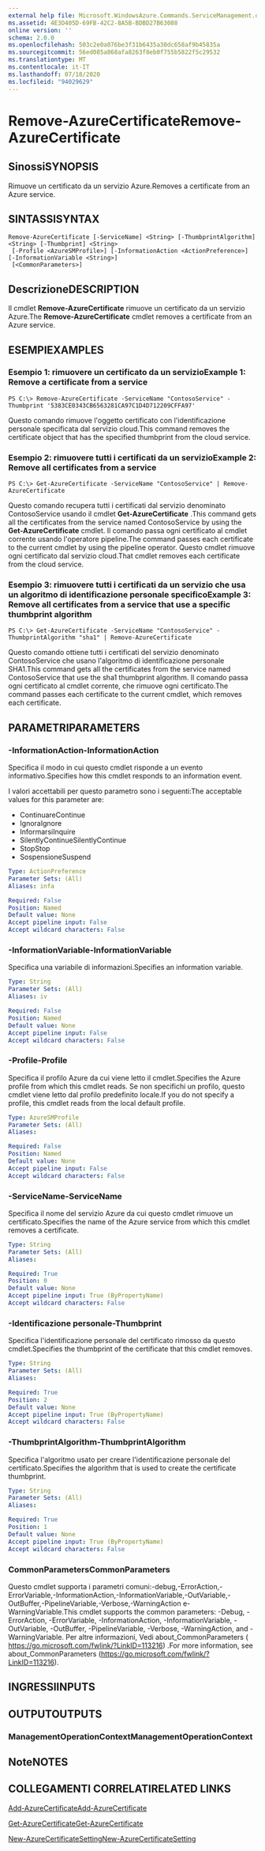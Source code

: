 ```yaml
---
external help file: Microsoft.WindowsAzure.Commands.ServiceManagement.dll-Help.xml
ms.assetid: 4E3D405D-69FB-42C2-8A5B-BDBD27B63088
online version: ''
schema: 2.0.0
ms.openlocfilehash: 503c2e0a076be3f31b6435a30dc658af9b45835a
ms.sourcegitcommit: 56ed085a868afa8263f8eb0f755b5822f5c29532
ms.translationtype: MT
ms.contentlocale: it-IT
ms.lasthandoff: 07/18/2020
ms.locfileid: "94029629"
---
```

# <span data-ttu-id="9fa5b-101">Remove-AzureCertificate</span><span class="sxs-lookup"><span data-stu-id="9fa5b-101">Remove-AzureCertificate</span></span>

## <span data-ttu-id="9fa5b-102">Sinossi</span><span class="sxs-lookup"><span data-stu-id="9fa5b-102">SYNOPSIS</span></span>
<span data-ttu-id="9fa5b-103">Rimuove un certificato da un servizio Azure.</span><span class="sxs-lookup"><span data-stu-id="9fa5b-103">Removes a certificate from an Azure service.</span></span>

## <span data-ttu-id="9fa5b-104">SINTASSI</span><span class="sxs-lookup"><span data-stu-id="9fa5b-104">SYNTAX</span></span>

```
Remove-AzureCertificate [-ServiceName] <String> [-ThumbprintAlgorithm] <String> [-Thumbprint] <String>
 [-Profile <AzureSMProfile>] [-InformationAction <ActionPreference>] [-InformationVariable <String>]
 [<CommonParameters>]
```

## <span data-ttu-id="9fa5b-105">Descrizione</span><span class="sxs-lookup"><span data-stu-id="9fa5b-105">DESCRIPTION</span></span>
<span data-ttu-id="9fa5b-106">Il cmdlet **Remove-AzureCertificate** rimuove un certificato da un servizio Azure.</span><span class="sxs-lookup"><span data-stu-id="9fa5b-106">The **Remove-AzureCertificate** cmdlet removes a certificate from an Azure service.</span></span>

## <span data-ttu-id="9fa5b-107">ESEMPI</span><span class="sxs-lookup"><span data-stu-id="9fa5b-107">EXAMPLES</span></span>

### <span data-ttu-id="9fa5b-108">Esempio 1: rimuovere un certificato da un servizio</span><span class="sxs-lookup"><span data-stu-id="9fa5b-108">Example 1: Remove a certificate from a service</span></span>
```
PS C:\> Remove-AzureCertificate -ServiceName "ContosoService" -Thumbprint '5383CE0343CB6563281CA97C1D4D712209CFFA97'
```

<span data-ttu-id="9fa5b-109">Questo comando rimuove l'oggetto certificato con l'identificazione personale specificata dal servizio cloud.</span><span class="sxs-lookup"><span data-stu-id="9fa5b-109">This command removes the certificate object that has the specified thumbprint from the cloud service.</span></span>

### <span data-ttu-id="9fa5b-110">Esempio 2: rimuovere tutti i certificati da un servizio</span><span class="sxs-lookup"><span data-stu-id="9fa5b-110">Example 2: Remove all certificates from a service</span></span>
```
PS C:\> Get-AzureCertificate -ServiceName "ContosoService" | Remove-AzureCertificate
```

<span data-ttu-id="9fa5b-111">Questo comando recupera tutti i certificati dal servizio denominato ContosoService usando il cmdlet **Get-AzureCertificate** .</span><span class="sxs-lookup"><span data-stu-id="9fa5b-111">This command gets all the certificates from the service named ContosoService by using the **Get-AzureCertificate** cmdlet.</span></span>
<span data-ttu-id="9fa5b-112">Il comando passa ogni certificato al cmdlet corrente usando l'operatore pipeline.</span><span class="sxs-lookup"><span data-stu-id="9fa5b-112">The command passes each certificate to the current cmdlet by using the pipeline operator.</span></span>
<span data-ttu-id="9fa5b-113">Questo cmdlet rimuove ogni certificato dal servizio cloud.</span><span class="sxs-lookup"><span data-stu-id="9fa5b-113">That cmdlet removes each certificate from the cloud service.</span></span>

### <span data-ttu-id="9fa5b-114">Esempio 3: rimuovere tutti i certificati da un servizio che usa un algoritmo di identificazione personale specifico</span><span class="sxs-lookup"><span data-stu-id="9fa5b-114">Example 3: Remove all certificates from a service that use a specific thumbprint algorithm</span></span>
```
PS C:\> Get-AzureCertificate -ServiceName "ContosoService" -ThumbprintAlgorithm "sha1" | Remove-AzureCertificate
```

<span data-ttu-id="9fa5b-115">Questo comando ottiene tutti i certificati del servizio denominato ContosoService che usano l'algoritmo di identificazione personale SHA1.</span><span class="sxs-lookup"><span data-stu-id="9fa5b-115">This command gets all the certificates from the service named ContosoService that use the sha1 thumbprint algorithm.</span></span>
<span data-ttu-id="9fa5b-116">Il comando passa ogni certificato al cmdlet corrente, che rimuove ogni certificato.</span><span class="sxs-lookup"><span data-stu-id="9fa5b-116">The command passes each certificate to the current cmdlet, which removes each certificate.</span></span>

## <span data-ttu-id="9fa5b-117">PARAMETRI</span><span class="sxs-lookup"><span data-stu-id="9fa5b-117">PARAMETERS</span></span>

### <span data-ttu-id="9fa5b-118">-InformationAction</span><span class="sxs-lookup"><span data-stu-id="9fa5b-118">-InformationAction</span></span>
<span data-ttu-id="9fa5b-119">Specifica il modo in cui questo cmdlet risponde a un evento informativo.</span><span class="sxs-lookup"><span data-stu-id="9fa5b-119">Specifies how this cmdlet responds to an information event.</span></span>

<span data-ttu-id="9fa5b-120">I valori accettabili per questo parametro sono i seguenti:</span><span class="sxs-lookup"><span data-stu-id="9fa5b-120">The acceptable values for this parameter are:</span></span>

- <span data-ttu-id="9fa5b-121">Continuare</span><span class="sxs-lookup"><span data-stu-id="9fa5b-121">Continue</span></span>
- <span data-ttu-id="9fa5b-122">Ignora</span><span class="sxs-lookup"><span data-stu-id="9fa5b-122">Ignore</span></span>
- <span data-ttu-id="9fa5b-123">Informarsi</span><span class="sxs-lookup"><span data-stu-id="9fa5b-123">Inquire</span></span>
- <span data-ttu-id="9fa5b-124">SilentlyContinue</span><span class="sxs-lookup"><span data-stu-id="9fa5b-124">SilentlyContinue</span></span>
- <span data-ttu-id="9fa5b-125">Stop</span><span class="sxs-lookup"><span data-stu-id="9fa5b-125">Stop</span></span>
- <span data-ttu-id="9fa5b-126">Sospensione</span><span class="sxs-lookup"><span data-stu-id="9fa5b-126">Suspend</span></span>

```yaml
Type: ActionPreference
Parameter Sets: (All)
Aliases: infa

Required: False
Position: Named
Default value: None
Accept pipeline input: False
Accept wildcard characters: False
```

### <span data-ttu-id="9fa5b-127">-InformationVariable</span><span class="sxs-lookup"><span data-stu-id="9fa5b-127">-InformationVariable</span></span>
<span data-ttu-id="9fa5b-128">Specifica una variabile di informazioni.</span><span class="sxs-lookup"><span data-stu-id="9fa5b-128">Specifies an information variable.</span></span>

```yaml
Type: String
Parameter Sets: (All)
Aliases: iv

Required: False
Position: Named
Default value: None
Accept pipeline input: False
Accept wildcard characters: False
```

### <span data-ttu-id="9fa5b-129">-Profile</span><span class="sxs-lookup"><span data-stu-id="9fa5b-129">-Profile</span></span>
<span data-ttu-id="9fa5b-130">Specifica il profilo Azure da cui viene letto il cmdlet.</span><span class="sxs-lookup"><span data-stu-id="9fa5b-130">Specifies the Azure profile from which this cmdlet reads.</span></span>
<span data-ttu-id="9fa5b-131">Se non specifichi un profilo, questo cmdlet viene letto dal profilo predefinito locale.</span><span class="sxs-lookup"><span data-stu-id="9fa5b-131">If you do not specify a profile, this cmdlet reads from the local default profile.</span></span>

```yaml
Type: AzureSMProfile
Parameter Sets: (All)
Aliases: 

Required: False
Position: Named
Default value: None
Accept pipeline input: False
Accept wildcard characters: False
```

### <span data-ttu-id="9fa5b-132">-ServiceName</span><span class="sxs-lookup"><span data-stu-id="9fa5b-132">-ServiceName</span></span>
<span data-ttu-id="9fa5b-133">Specifica il nome del servizio Azure da cui questo cmdlet rimuove un certificato.</span><span class="sxs-lookup"><span data-stu-id="9fa5b-133">Specifies the name of the Azure service from which this cmdlet removes a certificate.</span></span>

```yaml
Type: String
Parameter Sets: (All)
Aliases: 

Required: True
Position: 0
Default value: None
Accept pipeline input: True (ByPropertyName)
Accept wildcard characters: False
```

### <span data-ttu-id="9fa5b-134">-Identificazione personale</span><span class="sxs-lookup"><span data-stu-id="9fa5b-134">-Thumbprint</span></span>
<span data-ttu-id="9fa5b-135">Specifica l'identificazione personale del certificato rimosso da questo cmdlet.</span><span class="sxs-lookup"><span data-stu-id="9fa5b-135">Specifies the thumbprint of the certificate that this cmdlet removes.</span></span>

```yaml
Type: String
Parameter Sets: (All)
Aliases: 

Required: True
Position: 2
Default value: None
Accept pipeline input: True (ByPropertyName)
Accept wildcard characters: False
```

### <span data-ttu-id="9fa5b-136">-ThumbprintAlgorithm</span><span class="sxs-lookup"><span data-stu-id="9fa5b-136">-ThumbprintAlgorithm</span></span>
<span data-ttu-id="9fa5b-137">Specifica l'algoritmo usato per creare l'identificazione personale del certificato.</span><span class="sxs-lookup"><span data-stu-id="9fa5b-137">Specifies the algorithm that is used to create the certificate thumbprint.</span></span>

```yaml
Type: String
Parameter Sets: (All)
Aliases: 

Required: True
Position: 1
Default value: None
Accept pipeline input: True (ByPropertyName)
Accept wildcard characters: False
```

### <span data-ttu-id="9fa5b-138">CommonParameters</span><span class="sxs-lookup"><span data-stu-id="9fa5b-138">CommonParameters</span></span>
<span data-ttu-id="9fa5b-139">Questo cmdlet supporta i parametri comuni:-debug,-ErrorAction,-ErrorVariable,-InformationAction,-InformationVariable,-OutVariable,-OutBuffer,-PipelineVariable,-Verbose,-WarningAction e-WarningVariable.</span><span class="sxs-lookup"><span data-stu-id="9fa5b-139">This cmdlet supports the common parameters: -Debug, -ErrorAction, -ErrorVariable, -InformationAction, -InformationVariable, -OutVariable, -OutBuffer, -PipelineVariable, -Verbose, -WarningAction, and -WarningVariable.</span></span> <span data-ttu-id="9fa5b-140">Per altre informazioni, Vedi about_CommonParameters ( https://go.microsoft.com/fwlink/?LinkID=113216) .</span><span class="sxs-lookup"><span data-stu-id="9fa5b-140">For more information, see about_CommonParameters (https://go.microsoft.com/fwlink/?LinkID=113216).</span></span>

## <span data-ttu-id="9fa5b-141">INGRESSI</span><span class="sxs-lookup"><span data-stu-id="9fa5b-141">INPUTS</span></span>

## <span data-ttu-id="9fa5b-142">OUTPUT</span><span class="sxs-lookup"><span data-stu-id="9fa5b-142">OUTPUTS</span></span>

### <span data-ttu-id="9fa5b-143">ManagementOperationContext</span><span class="sxs-lookup"><span data-stu-id="9fa5b-143">ManagementOperationContext</span></span>

## <span data-ttu-id="9fa5b-144">Note</span><span class="sxs-lookup"><span data-stu-id="9fa5b-144">NOTES</span></span>

## <span data-ttu-id="9fa5b-145">COLLEGAMENTI CORRELATI</span><span class="sxs-lookup"><span data-stu-id="9fa5b-145">RELATED LINKS</span></span>

[<span data-ttu-id="9fa5b-146">Add-AzureCertificate</span><span class="sxs-lookup"><span data-stu-id="9fa5b-146">Add-AzureCertificate</span></span>](./Add-AzureCertificate.md)

[<span data-ttu-id="9fa5b-147">Get-AzureCertificate</span><span class="sxs-lookup"><span data-stu-id="9fa5b-147">Get-AzureCertificate</span></span>](./Get-AzureCertificate.md)

[<span data-ttu-id="9fa5b-148">New-AzureCertificateSetting</span><span class="sxs-lookup"><span data-stu-id="9fa5b-148">New-AzureCertificateSetting</span></span>](./New-AzureCertificateSetting.md)


